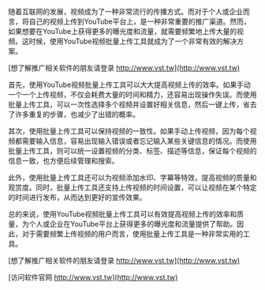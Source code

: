 随着互联网的发展，视频成为了一种非常流行的传播方式。而对于个人或企业而言，将自己的视频上传到YouTube平台上，是一种非常重要的推广渠道。然而，如果想要在YouTube上获得更多的曝光度和流量，就需要频繁地上传大量的视频。这时候，使用YouTube视频批量上传工具就成为了一个非常有效的解决方案。

[想了解推广相关软件的朋友请登录 http://www.vst.tw](http://www.vst.tw)

首先，使用YouTube视频批量上传工具可以大大提高视频上传的效率。如果手动一个一个上传视频，不仅会耗费大量的时间和精力，还容易出现操作失误。而使用批量上传工具，可以一次性选择多个视频并设置好相关信息，然后一键上传，省去了许多重复的步骤，也减少了出错的概率。

其次，使用批量上传工具可以保持视频的一致性。如果手动上传视频，因为每个视频都需要输入信息，容易出现输入错误或者忘记输入某些关键信息的情况。而使用批量上传工具，则可以统一设置视频的分类、标签、描述等信息，保证每个视频的信息一致，也方便后续管理和搜索。

此外，使用批量上传工具还可以为视频添加水印、字幕等特效，提高视频的质量和观赏度。同时，批量上传工具还支持上传视频的时间设置，可以让视频在某个特定的时间进行发布，从而达到更好的宣传效果。

总的来说，使用YouTube视频批量上传工具可以有效提高视频上传的效率和质量，为个人或企业在YouTube平台上获得更多的曝光度和流量提供了帮助。因此，对于需要频繁上传视频的用户而言，使用批量上传工具是一种非常实用的工具。

[想了解推广相关软件的朋友请登录 http://www.vst.tw](http://www.vst.tw)


[访问软件官网 http://www.vst.tw](http://www.vst.tw)
